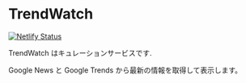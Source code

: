 # TrendWatch

[![Netlify Status](https://api.netlify.com/api/v1/badges/981f3538-ff17-419a-9cdd-257b773cc764/deploy-status)](https://app.netlify.com/sites/trendwatch/deploys)

TrendWatch はキュレーションサービスです.

Google News と Google Trends から最新の情報を取得して表示します。
